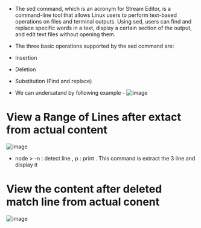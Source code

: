 - The sed command, which is an acronym for Stream Editor, is a command-line tool that allows Linux users to perform text-based operations on files and terminal outputs. Using sed, users can find and replace specific words in a text, display a certain section of the output, and edit text files without opening them.

- The three basic operations supported by the sed command are:

- Insertion
- Deletion
- Substitution (Find and replace)

- We can undersatand  by following example -
  ![image](https://github.com/abhiramdas99/linux-command-shell-script/assets/62290469/2786d16c-9437-46f2-a58b-569584cb72c0)

  
# View a Range of Lines after extact from actual content
![image](https://github.com/abhiramdas99/linux-command-shell-script/assets/62290469/5bbc69b2-976d-41a7-a967-f1932dc34435)
- node > -n : detect line , p : print . This command is extract the 3 line and display it
# View the content after deleted match line from actual conent 
![image](https://github.com/abhiramdas99/linux-command-shell-script/assets/62290469/317c4a5f-4461-458c-9762-fcfe6ccec5bf)

